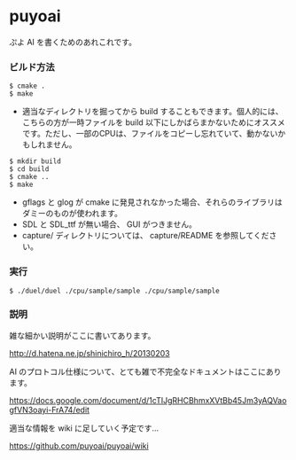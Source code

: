 puyoai
======

ぷよ AI を書くためのあれこれです。

### ビルド方法

    $ cmake .
    $ make

* 適当なディレクトリを掘ってから build することもできます。個人的には、こちらの方が一時ファイルを build 以下にしかばらまかないためにオススメです。ただし、一部のCPUは、ファイルをコピーし忘れていて、動かないかもしれません。

<!-- dummy -->

    $ mkdir build
    $ cd build
    $ cmake .. 
    $ make

* gflags と glog が cmake に発見されなかった場合、それらのライブラリはダミーのものが使われます。
* SDL と SDL_ttf が無い場合、 GUI がつきません。
* capture/ ディレクトリについては、 capture/README を参照してください。

### 実行

    $ ./duel/duel ./cpu/sample/sample ./cpu/sample/sample

### 説明

雑な細かい説明がここに書いてあります。

http://d.hatena.ne.jp/shinichiro_h/20130203

AI のプロトコル仕様について、とても雑で不完全なドキュメントはここにあります。

https://docs.google.com/document/d/1cTIJgRHCBhmxXVtBb45Jm3yAQVaogfVN3oayi-FrA74/edit

適当な情報を wiki に足していく予定です…

https://github.com/puyoai/puyoai/wiki
